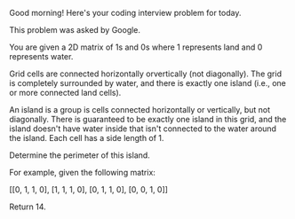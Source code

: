 Good morning! Here's your coding interview problem for today.This problem was asked by Google.You are given a 2D matrix of 1s and 0s where 1 represents land and 0 representswater.Grid cells are connected horizontally orvertically (not diagonally). The grid iscompletely surrounded by water, and there is exactly one island (i.e., one ormore connected land cells).An island is a group is cells connected horizontally or vertically, but notdiagonally. There is guaranteed to be exactly one island in this grid, and theisland doesn't have water inside that isn't connected to the water around theisland. Each cell has a side length of 1.Determine the perimeter of this island.For example, given the following matrix:[[0, 1, 1, 0],[1, 1, 1, 0],[0, 1, 1, 0],[0, 0, 1, 0]]Return 14.
